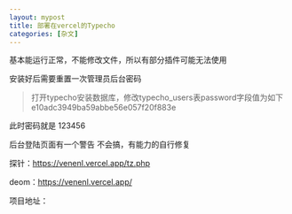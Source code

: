 ```yaml
---
layout: mypost
title: 部署在vercel的Typecho
categories: [杂文]
---
```


基本能运行正常，不能修改文件，所以有部分插件可能无法使用

安装好后需要重置一次管理员后台密码

> 打开typecho安装数据库，修改typecho_users表password字段值为如下
> e10adc3949ba59abbe56e057f20f883e

此时密码就是 123456

后台登陆页面有一个警告 不会搞，有能力的自行修复

探针：https://venenl.vercel.app/tz.php

deom：https://venenl.vercel.app/

项目地址：
